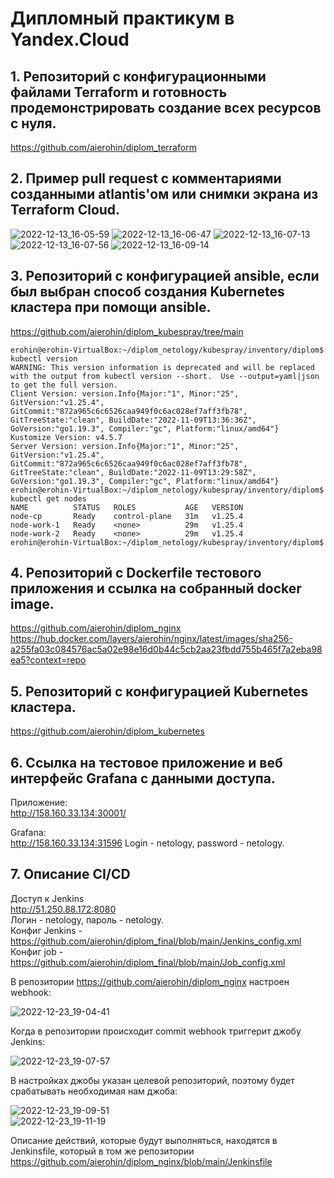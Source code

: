 # Дипломный практикум в Yandex.Cloud

## 1. Репозиторий с конфигурационными файлами Terraform и готовность продемонстрировать создание всех ресурсов с нуля.
https://github.com/aierohin/diplom_terraform
## 2. Пример pull request с комментариями созданными atlantis'ом или снимки экрана из Terraform Cloud.

![2022-12-13_16-05-59](https://user-images.githubusercontent.com/88886716/207345987-f9774bcb-ec9c-4f23-aaa8-67e375291bc2.png)
![2022-12-13_16-06-47](https://user-images.githubusercontent.com/88886716/207346050-687f9e80-7934-4f42-bcea-f0d431c055fe.png)
![2022-12-13_16-07-13](https://user-images.githubusercontent.com/88886716/207346117-eb26e68d-2348-47a0-9a9c-6149ed187b9e.png)
![2022-12-13_16-07-56](https://user-images.githubusercontent.com/88886716/207346184-513cf528-f2d3-4b2c-9c13-5bada56229e0.png)
![2022-12-13_16-09-14](https://user-images.githubusercontent.com/88886716/207346236-5a4f2485-374d-444f-ac0d-cbcb7880fd89.png)

## 3. Репозиторий с конфигурацией ansible, если был выбран способ создания Kubernetes кластера при помощи ansible.
https://github.com/aierohin/diplom_kubespray/tree/main
```
erohin@erohin-VirtualBox:~/diplom_netology/kubespray/inventory/diplom$ kubectl version 
WARNING: This version information is deprecated and will be replaced with the output from kubectl version --short.  Use --output=yaml|json to get the full version.
Client Version: version.Info{Major:"1", Minor:"25", GitVersion:"v1.25.4", GitCommit:"872a965c6c6526caa949f0c6ac028ef7aff3fb78", GitTreeState:"clean", BuildDate:"2022-11-09T13:36:36Z", GoVersion:"go1.19.3", Compiler:"gc", Platform:"linux/amd64"}
Kustomize Version: v4.5.7
Server Version: version.Info{Major:"1", Minor:"25", GitVersion:"v1.25.4", GitCommit:"872a965c6c6526caa949f0c6ac028ef7aff3fb78", GitTreeState:"clean", BuildDate:"2022-11-09T13:29:58Z", GoVersion:"go1.19.3", Compiler:"gc", Platform:"linux/amd64"}
erohin@erohin-VirtualBox:~/diplom_netology/kubespray/inventory/diplom$ kubectl get nodes
NAME          STATUS   ROLES           AGE   VERSION
node-cp       Ready    control-plane   31m   v1.25.4
node-work-1   Ready    <none>          29m   v1.25.4
node-work-2   Ready    <none>          29m   v1.25.4
erohin@erohin-VirtualBox:~/diplom_netology/kubespray/inventory/diplom$ 
```

## 4. Репозиторий с Dockerfile тестового приложения и ссылка на собранный docker image.
https://github.com/aierohin/diplom_nginx  
https://hub.docker.com/layers/aierohin/nginx/latest/images/sha256-a255fa03c084576ac5a02e98e16d0b44c5cb2aa23fbdd755b465f7a2eba98ea5?context=repo  

## 5. Репозиторий с конфигурацией Kubernetes кластера.
https://github.com/aierohin/diplom_kubernetes

## 6. Ссылка на тестовое приложение и веб интерфейс Grafana с данными доступа.
Приложение:  
http://158.160.33.134:30001/

Grafana:  
http://158.160.33.134:31596
Login - netology, password - netology.

## 7. Описание CI/CD  
Доступ к Jenkins  
http://51.250.88.172:8080    
Логин - netology, пароль - netology.  
Конфиг Jenkins - https://github.com/aierohin/diplom_final/blob/main/Jenkins_config.xml  
Конфиг job - https://github.com/aierohin/diplom_final/blob/main/Job_config.xml  

В репозитории https://github.com/aierohin/diplom_nginx настроен webhook:  

![2022-12-23_19-04-41](https://user-images.githubusercontent.com/88886716/209364898-53ede1de-0af0-46e8-8da0-7a83bd776866.png)  

Когда в репозитории происходит commit webhook триггерит джобу Jenkins:  

![2022-12-23_19-07-57](https://user-images.githubusercontent.com/88886716/209365230-14ae6270-c223-447a-b7df-acde6092a4bb.png)  

В настройках джобы указан целевой репозиторий, поэтому будет срабатывать необходимая нам джоба:  

![2022-12-23_19-09-51](https://user-images.githubusercontent.com/88886716/209365602-962b8f52-1f32-4481-bee0-81e003c61166.png)  
![2022-12-23_19-11-19](https://user-images.githubusercontent.com/88886716/209365618-2ae65cb5-1f15-49b1-8c65-a54fd036b8c4.png)  

Описание действий, которые будут выполняться, находятся в Jenkinsfile, который в том же репозитории https://github.com/aierohin/diplom_nginx/blob/main/Jenkinsfile  


